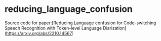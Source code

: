 # reducing_language_confusion

Source code for paper:[Reducing Language confusion for Code-switching Speech Recognition with Token-level Language Diarization] (https://arxiv.org/abs/2210.14567)
